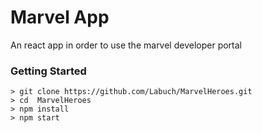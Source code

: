 # Marvel App

An react app in order to use the marvel developer portal  

### Getting Started

```
> git clone https://github.com/Labuch/MarvelHeroes.git
> cd  MarvelHeroes
> npm install
> npm start
```

